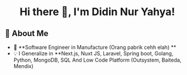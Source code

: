 <h1 align="center">Hi there 👋, I'm Didin Nur Yahya!</h1>

## 🚀 About Me  
- 🏢 **Software Engineer in Manufacture (Orang pabrik cehh elah) **  
- 💡 I Generalize in **Next.js, Nuxt JS, Laravel, Spring boot, Golang, Python, MongoDB, SQL And Low Code Platform (Outsystem, Baiteda, Mendix) 
